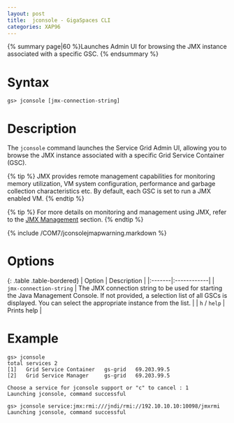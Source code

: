 ```yaml
---
layout: post
title:  jconsole - GigaSpaces CLI
categories: XAP96
---
```


{% summary page|60 %}Launches Admin UI for browsing the JMX instance associated with a specific GSC. {% endsummary %}

# Syntax

    gs> jconsole [jmx-connection-string]

# Description

The `jconsole` command launches the Service Grid Admin UI, allowing you to browse the JMX instance associated with a specific Grid Service Container (GSC).

{% tip %}
JMX provides remote management capabilities for monitoring memory utilization, VM system configuration, performance and garbage collection characteristics etc. By default, each GSC is set to run a JMX enabled VM.
{% endtip %}

{% tip %}
For more details on monitoring and management using JMX, refer to the [JMX Management](/xap96/space-jmx-management.html) section.
{% endtip %}

{% include /COM7/jconsolejmapwarning.markdown %}

# Options

{: .table .table-bordered}
| Option | Description |
|:-------|:------------|
| `jmx-connection-string` | The JMX connection string to be used for starting the Java Management Console. If not provided, a selection list of all GSCs is displayed. You can select the appropriate instance from the list. |
| `h` / `help`  | Prints help |

# Example

    gs> jconsole
    total services 2
    [1]   Grid Service Container   gs-grid   69.203.99.5
    [2]   Grid Service Manager     gs-grid   69.203.99.5

    Choose a service for jconsole support or "c" to cancel : 1
    Launching jconsole, command successful

    gs> jconsole service:jmx:rmi:///jndi/rmi://192.10.10.10:10098/jmxrmi
    Launching jconsole, command successful
